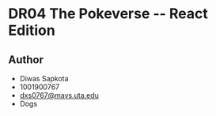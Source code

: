 # DR04 The Pokeverse -- React Edition

## Author

* Diwas Sapkota
* 1001900767
* dxs0767@mavs.uta.edu
* Dogs
